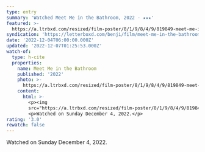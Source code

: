```yaml
---
type: entry
summary: 'Watched Meet Me in the Bathroom, 2022 - ★★★'
featured: >-
  https://a.ltrbxd.com/resized/film-poster/8/1/9/8/4/9/819849-meet-me-in-the-bathroom-0-600-0-900-crop.jpg?v=9c4c3098b5
syndication: 'https://letterboxd.com/benji/film/meet-me-in-the-bathroom/'
date: '2022-12-04T06:00:00.000Z'
updated: '2022-12-07T01:25:53.000Z'
watch-of:
  type: h-cite
  properties:
    name: Meet Me in the Bathroom
    published: '2022'
    photo: >-
      https://a.ltrbxd.com/resized/film-poster/8/1/9/8/4/9/819849-meet-me-in-the-bathroom-0-600-0-900-crop.jpg?v=9c4c3098b5
    content:
      html: >-
        <p><img
        src="https://a.ltrbxd.com/resized/film-poster/8/1/9/8/4/9/819849-meet-me-in-the-bathroom-0-600-0-900-crop.jpg?v=9c4c3098b5"/></p>
        <p>Watched on Sunday December 4, 2022.</p>
rating: '3.0'
rewatch: false
---
```

Watched on Sunday December 4, 2022.
